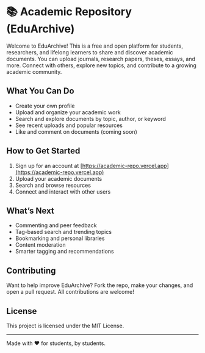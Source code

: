 # 📚 Academic Repository (EduArchive)

Welcome to EduArchive! This is a free and open platform for students, researchers, and lifelong learners to share and discover academic documents. You can upload journals, research papers, theses, essays, and more. Connect with others, explore new topics, and contribute to a growing academic community.

## What You Can Do

- Create your own profile
- Upload and organize your academic work
- Search and explore documents by topic, author, or keyword
- See recent uploads and popular resources
- Like and comment on documents (coming soon)

## How to Get Started

1. Sign up for an account at [https://academic-repo.vercel.app](https://academic-repo.vercel.app)
2. Upload your academic documents
3. Search and browse resources
4. Connect and interact with other users

## What’s Next

- Commenting and peer feedback
- Tag-based search and trending topics
- Bookmarking and personal libraries
- Content moderation
- Smarter tagging and recommendations

## Contributing

Want to help improve EduArchive? Fork the repo, make your changes, and open a pull request. All contributions are welcome!

## License

This project is licensed under the MIT License.

---

Made with ❤️ for students, by students.

